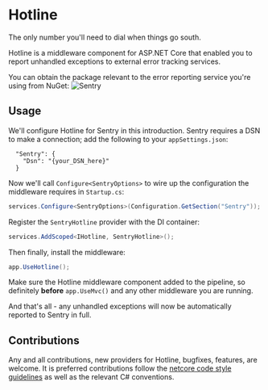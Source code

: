 # Hotline
The only number you'll need to dial when things go south. 

Hotline is a middleware component for ASP.NET Core that enabled you to report unhandled exceptions to external error tracking services.

You can obtain the package relevant to the error reporting service you're using from NuGet:
![Sentry](https://i.imgur.com/W0kG3Rg.png)

## Usage
We'll configure Hotline for Sentry in this introduction. Sentry requires a DSN to make a connection; add the following to your `appSettings.json`:

```
  "Sentry": {
    "Dsn": "{your_DSN_here}"
  } 
```
  
Now we'll call `Configure<SentryOptions>` to wire up the configuration the middleware requires in `Startup.cs`:

```csharp
services.Configure<SentryOptions>(Configuration.GetSection("Sentry"));
```

Register the `SentryHotline` provider with the DI container:

```csharp
services.AddScoped<IHotline, SentryHotline>();
```

Then finally, install the middleware:

```csharp
app.UseHotline();
```

Make sure the Hotline middleware component added to the pipeline, so definitely **before** `app.UseMvc()` and any other middleware you are running.

And that's all - any unhandled exceptions will now be automatically reported to Sentry in full.

## Contributions
Any and all contributions, new providers for Hotline, bugfixes, features, are welcome. It is preferred contributions follow the [netcore code style guidelines](https://github.com/dotnet/corefx/blob/master/Documentation/coding-guidelines/coding-style.md) as well as the relevant C# conventions. 
